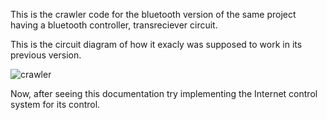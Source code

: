 This is the crawler code for the bluetooth version of the same project having a bluetooth controller, transreciever circuit.

This is the circuit diagram of how it exacly was supposed to work in its previous version.

![crawler](https://user-images.githubusercontent.com/43617730/103100054-e2ab7d80-4636-11eb-8792-62ef722cad40.jpg)

Now, after seeing this documentation try implementing the Internet control system for its control.
